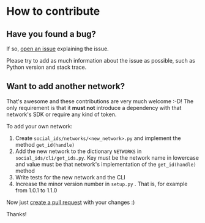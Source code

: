 # How to contribute

## Have you found a bug?
If so, [open an issue](https://github.com/guillermo-carrasco/social_ids/issues/new) explaining the issue.

Please try to add as much information about the issue as possible, such as Python version and stack trace.

## Want to add another network?
That's awesome and these contributions are very much welcome :-D! The only requirement is that it **must not**
introduce a dependency with that network's SDK or require any kind of token.

To add your own network:

1. Create `social_ids/networks/<new_network>.py` and implement the method `get_id(handle)`
2. Add the new network to the dictionary `NETWORKS` in `social_ids/cli/get_ids.py`. Key must be the
network name in lowercase and value must be that network's implementation of the `get_id(handle)` method
3. Write tests for the new network and the CLI
4. Increase the minor version number in `setup.py` . That is, for example from 1.0.1 to 1.1.0

Now just [create a pull request](https://github.com/guillermo-carrasco/social_ids/pull/new) with your changes :)

Thanks!
